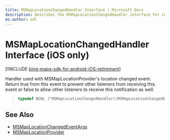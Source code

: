 ```yaml
---
title: MSMapLocationChangedHandler Interface | Microsoft Docs
description: Describes the MSMapLocationChangedHandler interface for iOS and provides the interface's syntax and additional references.
ms.author: adl
---
```


# MSMapLocationChangedHandler Interface (iOS only)

[!INCLUDE [bing-maps-sdk-for-android-iOS-retirement](../../../includes/bing-maps-sdk-for-android-iOS-retirement.md)]

Handler used with MSMapLocationProvider's location changed event. Return true from this event to prevent other listeners from receiving this event or false to allow other listeners to receive this notification as well.

>```objectivec
> typedef BOOL (^MSMapLocationChangedHandler)(MSMapLocationChangedEventArgs* _Nonnull);
>```

## See Also

* [MSMapLocationChangedEventArgs](msmaplocationchangedeventargs-class.md)
* [MSMapLocationProvider](msmaplocationprovider-class.md)